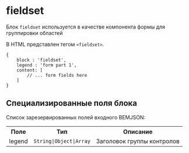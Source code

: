 # fieldset

Блок `fieldset` используется в качестве компонента формы для группировки областей

В HTML представлен тегом `<fieldset>`.

```bemjson
{
    block : 'fieldset',
    legend : 'form part 1',
    content: [
        // ... form fields here
    ]
}
```

## Специализированные поля блока

Список зарезервированных полей входного BEMJSON:

<table>
    <tr>
        <th>Поле</th>
        <th>Тип</th>
        <th>Описание</th>
    </tr>
    <tr>
        <td>legend</td>
        <td>
            <code>String|Object|Array</code>
        </td>
        <td>Заголовок группы контролов</td>
    </tr>
</table>
